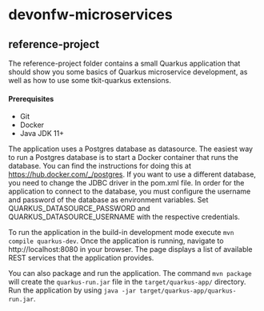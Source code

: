 # devonfw-microservices

## reference-project
The reference-project folder contains a small Quarkus application that should show you some basics of Quarkus microservice development, as well as how to use some tkit-quarkus extensions.

#### Prerequisites
* Git
* Docker
* Java JDK 11+

The application uses a Postgres database as datasource. The easiest way to run a Postgres database is to start a Docker container that runs the database. You can find the instructions for doing this at https://hub.docker.com/_/postgres. If you want to use a different database, you need to change the JDBC driver in the pom.xml file.
In order for the application to connect to the database, you must configure the username and password of the database as environment variables. Set QUARKUS_DATASOURCE_PASSWORD and QUARKUS_DATASOURCE_USERNAME with the respective credentials.

To run the application in the build-in development mode execute `mvn compile quarkus-dev`.
Once the application is running, navigate to http://localhost:8080 in your browser. The page displays a list of available REST services that the application provides.

You can also package and run the application. The command `mvn package` will create the `quarkus-run.jar` file in the `target/quarkus-app/` directory. Run the application by using `java -jar target/quarkus-app/quarkus-run.jar`.
